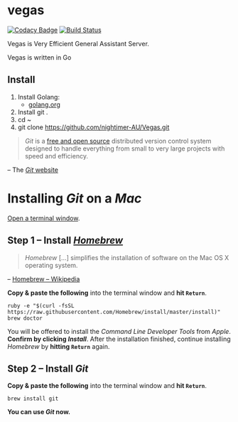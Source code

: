 # vegas

[![Codacy Badge](https://api.codacy.com/project/badge/Grade/590f529bb94c4d77818327e980fa9464)](https://www.codacy.com/app/nightimer.au/Vegas?utm_source=github.com&utm_medium=referral&utm_content=nightimer-AU/Vegas&utm_campaign=badger)
[![Build Status](https://semaphoreci.com/api/v1/nightimer-au/vegas/branches/master/shields_badge.svg)](https://semaphoreci.com/nightimer-au/vegas)


Vegas is Very Efficient General Assistant Server.

Vegas is written in Go


## Install
1. Install Golang:
    - [golang.org](https://golang.org/dl/)
2. Install git .
3. cd ~
4. git clone https://github.com/nightimer-AU/Vegas.git






  > *Git* is a [free and open source](http://git-scm.com/about/free-and-open-source) distributed version control system designed to handle everything from small to very large projects with speed and efficiency.
  
  – The [*Git* website](http://git-scm.com/)
  
 # Installing *Git* on a *Mac*
 
 [Open a terminal window](http://www.youtube.com/watch?v=zw7Nd67_aFw).
 
 ## Step 1 – Install [*Homebrew*](http://brew.sh/)
 
 > *Homebrew* […] simplifies the installation of software on the Mac OS X operating system.
 
 – [Homebrew – Wikipedia](http://en.wikipedia.org/wiki/Homebrew_%28package_management_software%29)
 
 **Copy & paste the following** into the terminal window and **hit `Return`**.
 
 ```shell
 ruby -e "$(curl -fsSL https://raw.githubusercontent.com/Homebrew/install/master/install)"
 brew doctor
 ```
 
 You will be offered to install the *Command Line Developer Tools* from *Apple*. **Confirm by clicking *Install***. After the installation finished, continue installing *Homebrew* by **hitting `Return`** again.
 
 ## Step 2 – Install *Git*
 
 **Copy & paste the following** into the terminal window and **hit `Return`**.
 
 ```shell
 brew install git
 ```
 
 **You can use *Git* now.**
 